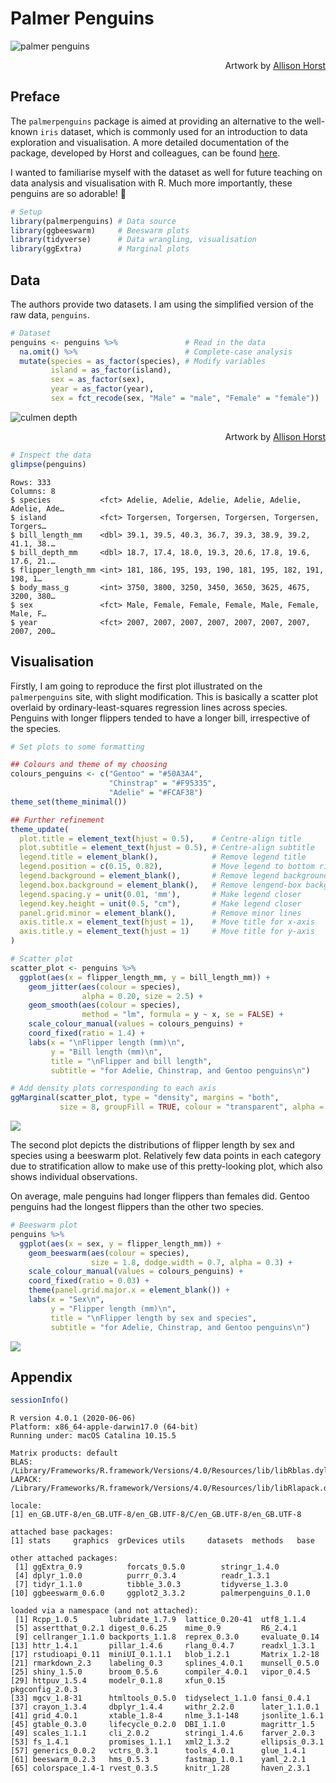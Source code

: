 Palmer Penguins
================

![palmer penguins](palmer-penguins.png)

<div style="text-align: right">

Artwork by [Allison Horst](https://www.allisonhorst.com)

</div>

## Preface

The `palmerpenguins` package is aimed at providing an alternative to the
well-known `iris` dataset, which is commonly used for an introduction to
data exploration and visualisation. A more detailed documentation of the
package, developed by Horst and colleagues, can be found
[here](https://allisonhorst.github.io/palmerpenguins/).

I wanted to familiarise myself with the dataset as well for future
teaching on data analysis and visualisation with R. Much more
importantly, these penguins are so adorable\! 🐧

``` r
# Setup
library(palmerpenguins) # Data source
library(ggbeeswarm)     # Beeswarm plots
library(tidyverse)      # Data wrangling, visualisation
library(ggExtra)        # Marginal plots
```

## Data

The authors provide two datasets. I am using the simplified version of
the raw data, `penguins`.

``` r
# Dataset
penguins <- penguins %>%               # Read in the data
  na.omit() %>%                        # Complete-case analysis
  mutate(species = as_factor(species), # Modify variables
         island = as_factor(island),
         sex = as_factor(sex),
         year = as_factor(year),
         sex = fct_recode(sex, "Male" = "male", "Female" = "female"))
```

![culmen depth](culmen_depth.png)

<div style="text-align: right">

Artwork by [Allison Horst](https://www.allisonhorst.com)

</div>

``` r
# Inspect the data
glimpse(penguins)
```

    Rows: 333
    Columns: 8
    $ species           <fct> Adelie, Adelie, Adelie, Adelie, Adelie, Adelie, Ade…
    $ island            <fct> Torgersen, Torgersen, Torgersen, Torgersen, Torgers…
    $ bill_length_mm    <dbl> 39.1, 39.5, 40.3, 36.7, 39.3, 38.9, 39.2, 41.1, 38.…
    $ bill_depth_mm     <dbl> 18.7, 17.4, 18.0, 19.3, 20.6, 17.8, 19.6, 17.6, 21.…
    $ flipper_length_mm <int> 181, 186, 195, 193, 190, 181, 195, 182, 191, 198, 1…
    $ body_mass_g       <int> 3750, 3800, 3250, 3450, 3650, 3625, 4675, 3200, 380…
    $ sex               <fct> Male, Female, Female, Female, Male, Female, Male, F…
    $ year              <fct> 2007, 2007, 2007, 2007, 2007, 2007, 2007, 2007, 200…

## Visualisation

Firstly, I am going to reproduce the first plot illustrated on the
`palmerpenguins` site, with slight modification. This is basically a
scatter plot overlaid by ordinary-least-squares regression lines across
species. Penguins with longer flippers tended to have a longer bill,
irrespective of the species.

``` r
# Set plots to some formatting

## Colours and theme of my choosing
colours_penguins <- c("Gentoo" = "#50A3A4",
                      "Chinstrap" = "#F95335",
                      "Adelie" = "#FCAF38")
theme_set(theme_minimal())

## Further refinement
theme_update(
  plot.title = element_text(hjust = 0.5),    # Centre-align title
  plot.subtitle = element_text(hjust = 0.5), # Centre-align subtitle
  legend.title = element_blank(),            # Remove legend title
  legend.position = c(0.15, 0.82),           # Move legend to bottom right
  legend.background = element_blank(),       # Remove legend background
  legend.box.background = element_blank(),   # Remove lengend-box background
  legend.spacing.y = unit(0.01, 'mm'),       # Make legend closer
  legend.key.height = unit(0.5, "cm"),       # Make legend closer
  panel.grid.minor = element_blank(),        # Remove minor lines
  axis.title.x = element_text(hjust = 1),    # Move title for x-axis
  axis.title.y = element_text(hjust = 1)     # Move title for y-axis
)
```

``` r
# Scatter plot
scatter_plot <- penguins %>% 
  ggplot(aes(x = flipper_length_mm, y = bill_length_mm)) +
    geom_jitter(aes(colour = species),
                alpha = 0.20, size = 2.5) +
    geom_smooth(aes(colour = species),
                method = "lm", formula = y ~ x, se = FALSE) +
    scale_colour_manual(values = colours_penguins) +
    coord_fixed(ratio = 1.4) +
    labs(x = "\nFlipper length (mm)\n",
         y = "Bill length (mm)\n",
         title = "\nFlipper and bill length",
         subtitle = "for Adelie, Chinstrap, and Gentoo penguins\n")

# Add density plots corresponding to each axis
ggMarginal(scatter_plot, type = "density", margins = "both",
           size = 8, groupFill = TRUE, colour = "transparent", alpha = 0.25)
```

<img src="palmer-penguins_files/figure-gfm/scatter-plot-1.png" style="display: block; margin: auto;" />

The second plot depicts the distributions of flipper length by sex and
species using a beeswarm plot. Relatively few data points in each
category due to stratification allow to make use of this pretty-looking
plot, which also shows individual observations.

On average, male penguins had longer flippers than females did. Gentoo
penguins had the longest flippers than the other two species.

``` r
# Beeswarm plot
penguins %>% 
  ggplot(aes(x = sex, y = flipper_length_mm)) +
    geom_beeswarm(aes(colour = species),
                  size = 1.8, dodge.width = 0.7, alpha = 0.3) +
    scale_colour_manual(values = colours_penguins) +
    coord_fixed(ratio = 0.03) +
    theme(panel.grid.major.x = element_blank()) +
    labs(x = "Sex\n",
         y = "Flipper length (mm)\n",
         title = "\nFlipper length by sex and species",
         subtitle = "for Adelie, Chinstrap, and Gentoo penguins\n")
```

<img src="palmer-penguins_files/figure-gfm/beeswarm-plot-1.png" style="display: block; margin: auto;" />

## Appendix

``` r
sessionInfo()
```

``` 
R version 4.0.1 (2020-06-06)
Platform: x86_64-apple-darwin17.0 (64-bit)
Running under: macOS Catalina 10.15.5

Matrix products: default
BLAS:   /Library/Frameworks/R.framework/Versions/4.0/Resources/lib/libRblas.dylib
LAPACK: /Library/Frameworks/R.framework/Versions/4.0/Resources/lib/libRlapack.dylib

locale:
[1] en_GB.UTF-8/en_GB.UTF-8/en_GB.UTF-8/C/en_GB.UTF-8/en_GB.UTF-8

attached base packages:
[1] stats     graphics  grDevices utils     datasets  methods   base     

other attached packages:
 [1] ggExtra_0.9          forcats_0.5.0        stringr_1.4.0       
 [4] dplyr_1.0.0          purrr_0.3.4          readr_1.3.1         
 [7] tidyr_1.1.0          tibble_3.0.3         tidyverse_1.3.0     
[10] ggbeeswarm_0.6.0     ggplot2_3.3.2        palmerpenguins_0.1.0

loaded via a namespace (and not attached):
 [1] Rcpp_1.0.5       lubridate_1.7.9  lattice_0.20-41  utf8_1.1.4      
 [5] assertthat_0.2.1 digest_0.6.25    mime_0.9         R6_2.4.1        
 [9] cellranger_1.1.0 backports_1.1.8  reprex_0.3.0     evaluate_0.14   
[13] httr_1.4.1       pillar_1.4.6     rlang_0.4.7      readxl_1.3.1    
[17] rstudioapi_0.11  miniUI_0.1.1.1   blob_1.2.1       Matrix_1.2-18   
[21] rmarkdown_2.3    labeling_0.3     splines_4.0.1    munsell_0.5.0   
[25] shiny_1.5.0      broom_0.5.6      compiler_4.0.1   vipor_0.4.5     
[29] httpuv_1.5.4     modelr_0.1.8     xfun_0.15        pkgconfig_2.0.3 
[33] mgcv_1.8-31      htmltools_0.5.0  tidyselect_1.1.0 fansi_0.4.1     
[37] crayon_1.3.4     dbplyr_1.4.4     withr_2.2.0      later_1.1.0.1   
[41] grid_4.0.1       xtable_1.8-4     nlme_3.1-148     jsonlite_1.6.1  
[45] gtable_0.3.0     lifecycle_0.2.0  DBI_1.1.0        magrittr_1.5    
[49] scales_1.1.1     cli_2.0.2        stringi_1.4.6    farver_2.0.3    
[53] fs_1.4.1         promises_1.1.1   xml2_1.3.2       ellipsis_0.3.1  
[57] generics_0.0.2   vctrs_0.3.1      tools_4.0.1      glue_1.4.1      
[61] beeswarm_0.2.3   hms_0.5.3        fastmap_1.0.1    yaml_2.2.1      
[65] colorspace_1.4-1 rvest_0.3.5      knitr_1.28       haven_2.3.1     
```

